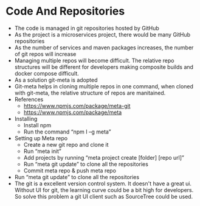 # Code And Repositories

* The code is managed in git repositories hosted by GitHub
* As the project is a microservices project, there would be many GitHub repositories
* As the number of services and maven packages increases, the number of git repos will increase
* Managing multiple repos will become difficult. The relative repo structures will be different for developers making composite builds and docker compose difficult.
* As a solution git-meta is adopted
* Git-meta helps in cloning multiple repos in one command, when cloned with git-meta, the relative structure of repos are manitained.
* References
  * https://www.npmjs.com/package/meta-git
  * https://www.npmjs.com/package/meta
* Installing
  * Install npm
  * Run the command “npm I –g meta”
* Setting up Meta repo
  * Create a new git repo and clone it
  * Run “meta init”
  * Add projects by running “meta project create [folder] [repo url]”
  * Run “meta git update” to clone all the repositories
  * Commit meta repo & push meta repo
* Run “meta git update” to clone all the repositories
* The git is a excellent version control system. It doesn't have a great ui. Without UI for git, the learning curve could be a bit high for developers. So solve this problem a git UI client such as SourceTree could be used.

